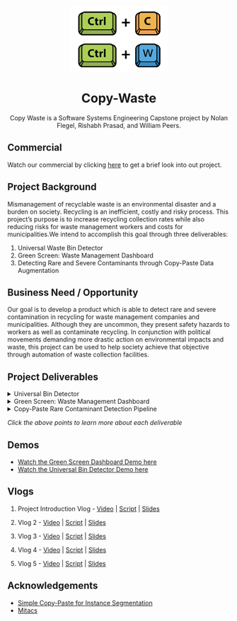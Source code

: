 <div align="center">
    <img src="Assets/CW-logo.png" alt="Logo" height="150">

  <h1 align="center">Copy-Waste</h3>

  <p align="center">
    Copy Waste is a Software Systems Engineering Capstone project by Nolan Flegel, Rishabh Prasad, and William Peers.
  </p>
</div>


## Commercial
Watch our commercial by clicking [here](https://www.youtube.com/watch?v=nW5Q-jcULXU) to get a brief look into out project.

## Project Background
Mismanagement of recyclable waste is an environmental disaster and a burden on society. Recycling is an inefficient, costly and risky process. This project’s purpose is to increase recycling collection rates while also reducing risks for waste management workers and costs for municipalities.We intend to accomplish this goal through three deliverables:

1. Universal Waste Bin Detector
2. Green Screen: Waste Management Dashboard
3. Detecting Rare and Severe Contaminants through Copy-Paste Data Augmentation


## Business Need / Opportunity
Our goal is to develop a product which is able to detect rare and severe contamination in recycling for waste management companies and municipalities. Although they are uncommon, they present safety hazards to workers as well as contaminate recycling. In conjunction with political movements demanding more drastic action on environmental impacts and waste, this project can be used to help society achieve that objective through automation of waste collection facilities.

## Project Deliverables

<details>
<summary>Universal Bin Detector</summary>

The bin detector aims to improve the efficiency of recycling bin detection and allow for rapid scalability of the recycling collection to additional municipalities. This is achieved by creating an object detection model that can be deployed to any waste collection vehicle. 
</details>

<details>
<summary>Green Screen: Waste Management Dashboard</summary>

The dashboard strives to build an interactive platform which provides residential recycling collection data analytics and insights to municipalities and stakeholders. Increasing the availability of this information allows the municipality to strategize and evaluate recycling information to reduce costs and inefficiencies.

</details>
<details>
<summary>Copy-Paste Rare Contaminant Detection Pipeline</summary>

Finally, through data augmentation, this project also focuses on detecting rare and severe contaminants which are currently undetectable. Although these contaminants occur rarely in residential recycling, they are critical to detect as they pose serious risks to waste collection workers and surrounding properties. This data augmentation pipeline will be able to generate artificial image datasets of rare contaminants from a few sample images. Our objective is to train machine learning models using the augmented dataset to detect an object which was previously undetectable and mitigate risks. 

</details>

*Click the above points to learn more about each deliverable*
## Demos

- [Watch the Green Screen Dashboard Demo here](https://youtu.be/NqiuXiez3qs)
- [Watch the Universal Bin Detector Demo here](https://youtu.be/K-p7Ay8yws8)

## Vlogs

1. Project Introduction Vlog - [Video](https://youtu.be/U14Ei5zRgFo) | [Script](https://github.com/Copy-Waste/cw-core/blob/main/Vlogs/Vlog%201/Introduction%20Script.pdf) | [Slides](https://github.com/Copy-Waste/cw-core/blob/main/Vlogs/Vlog%201/Introduction%20Presentation.pdf)

2. Vlog 2 - [Video](https://youtu.be/TKc6Ga1Qyq4) | [Script](https://github.com/Copy-Waste/cw-core/blob/main/Vlogs/Vlog%202/Vlog%202%20-%20Script.pdf) | [Slides](https://github.com/Copy-Waste/cw-core/blob/main/Vlogs/Vlog%202/Vlog%202%20-%20Presentation.pdf)

3. Vlog 3 - [Video](https://youtu.be/pZszo4uhcGo) | [Script](https://github.com/Copy-Waste/cw-core/blob/main/Vlogs/Vlog%203/Vlog%203%20-%20Script.pdf) | [Slides](https://github.com/Copy-Waste/cw-core/blob/main/Vlogs/Vlog%203/Vlog%203%20-%20Presentation.pdf)

4. Vlog 4 - [Video](https://youtu.be/ADXtTtiVm4w) | [Script](https://github.com/Copy-Waste/cw-core/blob/main/Vlogs/Vlog%204/Vlog%204%20-%20Script.pdf) | [Slides](https://github.com/Copy-Waste/cw-core/blob/main/Vlogs/Vlog%204/Vlog%204%20-%20Presentation.pdf)

5. Vlog 5 - [Video](https://youtu.be/1DTdelKtWiw) | [Script](https://github.com/Copy-Waste/cw-core/blob/main/Vlogs/Vlog%205/Vlog%205%20-%20Script.pdf) | [Slides](https://github.com/Copy-Waste/cw-core/blob/main/Vlogs/Vlog%205/Vlog%205%20-%20Presentation.pdf)

## Acknowledgements

- [Simple Copy-Paste for Instance Segmentation](https://arxiv.org/pdf/2012.07177.pdf)
- [Mitacs](https://www.mitacs.ca/en)
